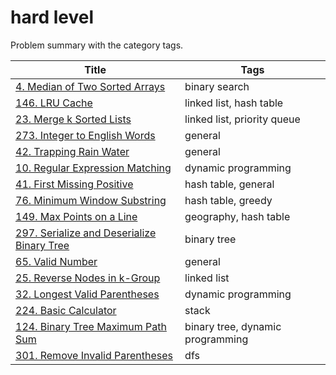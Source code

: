 # hard level

Problem summary with the category tags.

| Title | Tags |
| ----- | ---- |
| [4. Median of Two Sorted Arrays](https://leetcode.com/problems/median-of-two-sorted-arrays/) | binary search |
| [146. LRU Cache](https://leetcode.com/problems/lru-cache/) | linked list, hash table |
| [23. Merge k Sorted Lists](https://leetcode.com/problems/merge-k-sorted-lists/) | linked list, priority queue |
| [273. Integer to English Words](https://leetcode.com/problems/integer-to-english-words/) | general |
| [42. Trapping Rain Water](https://leetcode.com/problems/trapping-rain-water/) | general |
| [10. Regular Expression Matching](https://leetcode.com/problems/regular-expression-matching/) | dynamic programming |
| [41. First Missing Positive](https://leetcode.com/problems/first-missing-positive/) | hash table, general |
| [76. Minimum Window Substring](https://leetcode.com/problems/minimum-window-substring/) | hash table, greedy |
| [149. Max Points on a Line](https://leetcode.com/problems/max-points-on-a-line/) | geography, hash table |
| [297. Serialize and Deserialize Binary Tree](https://leetcode.com/problems/serialize-and-deserialize-binary-tree/) | binary tree |
| [65. Valid Number](https://leetcode.com/problems/valid-number/) | general |
| [25. Reverse Nodes in k-Group](https://leetcode.com/problems/reverse-nodes-in-k-group/) | linked list |
| [32. Longest Valid Parentheses](https://leetcode.com/problems/longest-valid-parentheses/) | dynamic programming |
| [224. Basic Calculator](https://leetcode.com/problems/basic-calculator/) | stack |
| [124. Binary Tree Maximum Path Sum](https://leetcode.com/problems/binary-tree-maximum-path-sum/) | binary tree, dynamic programming |
| [301. Remove Invalid Parentheses](https://leetcode.com/problems/remove-invalid-parentheses/) | dfs |
